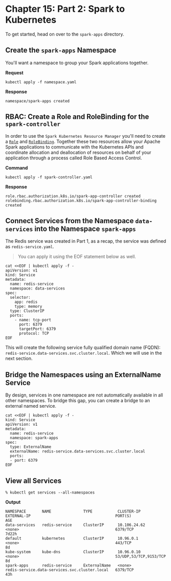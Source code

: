 # Chapter 15: Part 2: Spark to Kubernetes
To get started, head on over to the `spark-apps` directory. 

## Create the `spark-apps` Namespace
You'll want a namespace to group your Spark applications together.

**Request**
~~~
kubectl apply -f namespace.yaml
~~~

**Response**
~~~
namespace/spark-apps created
~~~

## RBAC: Create a Role and RoleBinding for the `spark-controller`
In order to use the `Spark Kubernetes Resource Manager` you'll need to create a [`Role`](https://kubernetes.io/docs/reference/access-authn-authz/rbac/#role-example) and [`RoleBinding`](https://kubernetes.io/docs/reference/access-authn-authz/rbac/#rolebinding-and-clusterrolebinding). Together these two resources allow your Apache Spark applications to communicate with the Kubernetes APIs and coordinate allocation and deallocation of resources on behalf of your application through a process called Role Based Access Control.

**Command**
~~~
kubectl apply -f spark-controller.yaml
~~~

**Response**
~~~
role.rbac.authorization.k8s.io/spark-app-controller created
rolebinding.rbac.authorization.k8s.io/spark-app-controller-binding created
~~~

## Connect Services from the Namespace `data-services` into the Namespace `spark-apps`
The Redis service was created in Part 1, as a recap, the service was defined as `redis-service.yaml`.
> You can apply it using the EOF statement below as well.

~~~
cat <<EOF | kubectl apply -f -
apiVersion: v1
kind: Service
metadata:
  name: redis-service
  namespace: data-services
spec:
  selector:
    app: redis
    type: memory
  type: ClusterIP
  ports:
    - name: tcp-port
      port: 6379
      targetPort: 6379
      protocol: TCP
EOF
~~~

This will create the following service fully qualified domain name (FQDN): `redis-service.data-services.svc.cluster.local`. Which we will use in the next section.

## Bridge the Namespaces using an ExternalName Service
By design, services in one namespace are not automatically available in all other namespaces. To bridge this gap, you can create a bridge to an external named service. 
~~~
cat <<EOF | kubectl apply -f -
kind: Service
apiVersion: v1
metadata:
  name: redis-service
  namespace: spark-apps
spec:
  type: ExternalName
  externalName: redis-service.data-services.svc.cluster.local
  ports:
  - port: 6379
EOF
~~~

## View all Services
~~~
% kubectl get services --all-namespaces
~~~

**Output**
~~~
NAMESPACE       NAME              TYPE           CLUSTER-IP       EXTERNAL-IP                                     PORT(S)                      AGE
data-services   redis-service     ClusterIP      10.106.24.62     <none>                                          6379/TCP                     7d22h
default         kubernetes        ClusterIP      10.96.0.1        <none>                                          443/TCP                      8d
kube-system     kube-dns          ClusterIP      10.96.0.10       <none>                                          53/UDP,53/TCP,9153/TCP       8d
spark-apps      redis-service     ExternalName   <none>           redis-service.data-services.svc.cluster.local   6379/TCP                     43h
~~~

